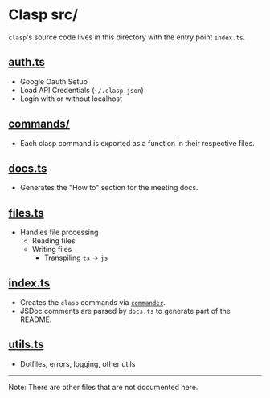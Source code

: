 # Clasp src/

`clasp`'s source code lives in this directory with the entry point `index.ts`.

## [auth.ts](auth.ts)

- Google Oauth Setup
- Load API Credentials (`~/.clasp.json`)
- Login with or without localhost

## [commands/](commands/)

- Each clasp command is exported as a function in their respective files.

## [docs.ts](docs.ts)

- Generates the "How to" section for the meeting docs.

## [files.ts](files.ts)

- Handles file processing
  - Reading files
  - Writing files
    - Transpiling `ts` -> `js`

## [index.ts](index.ts)

- Creates the `clasp` commands via [`commander`](https://www.npmjs.com/package/commander).
- JSDoc comments are parsed by `docs.ts` to generate part of the README.

## [utils.ts](utils.ts)

- Dotfiles, errors, logging, other utils

---

Note: There are other files that are not documented here.
